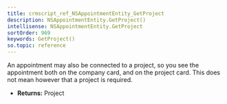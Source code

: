 ```yaml
---
title: crmscript_ref_NSAppointmentEntity_GetProject
description: NSAppointmentEntity.GetProject()
intellisense: NSAppointmentEntity.GetProject
sortOrder: 969
keywords: GetProject()
so.topic: reference
---
```



An appointment may also be connected to a project, so you see the appointment both on the company card, and on the project card. This does not mean however that a project is required.



* **Returns:** Project


